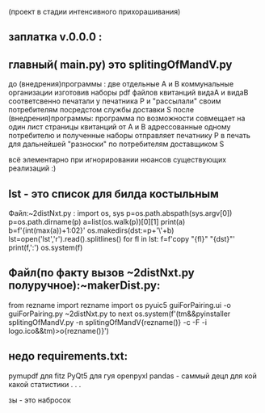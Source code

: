 (проект в стадии интенсивного прихорашивания)

заплатка v.0.0.0 : 
------------------
главный( main.py) это splitingOfMandV.py
------------------
до (внедрения)программы : 
две отдельные A и B коммунальные организации изготовив наборы pdf файлов квитанций видаА и видаB соответсвенно  печатали  у печатника P  и "рассылали" своим потребителям посредстом службы доставки S
после (внедрения)программы:
программа  по возможности совмещает на один лист страницы квитанций от A и B адрессованные одному потребителю и полученные наборы отправляет печатнику P в печать для дальнейшей "разноски" по потребителям доставщиком S

всё элементарно при игнорировании нюансов существующих реализаций :)

lst - это список для билда  костыльным
------------------------------------------------------
Файл:~2distNxt.py :
import os, sys
p=os.path.abspath(sys.argv[0])
p=os.path.dirname(p)
a=list(os.walk(p))[0][1]
print(a)
b=f'{int(max(a))+1:02}'
os.makedirs(dst:=p+'\\'+b)
lst=open('lst','r').read().splitlines()
for fl in lst:
	f=f'copy  "{fl}" "{dst}"'
	print(f,':')
	os.system(f)


Файл(по факту вызов ~2distNxt.py полуручное):~makerDist.py:
------------------------------------------------------
from  rezname  import rezname
import os
pyuic5 guiForPairing.ui -o guiForPairing.py
~2distNxt.py to next
os.system(f'(tm&&pyinstaller splitingOfMandV.py  -n splitingOfMandV{rezname()} -c -F -i logo.ico&&tm)>o{rezname()}')



недо requirements.txt: 
------------------------------------------------------
  pymupdf для fitz
  PyQt5 для гуя 
  openpyxl
  pandas - саммый децл для кой какой статистики
  .
  .
  .

зы  - это набросок
